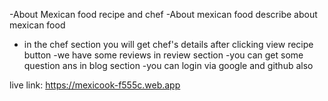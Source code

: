 -About Mexican food recipe and chef
-About mexican food describe about mexican food
- in the chef section you will get chef's details after clicking view recipe button
-we have some reviews in review section
-you can get some question ans in blog section
-you can login via google and github also

live link: https://mexicook-f555c.web.app
